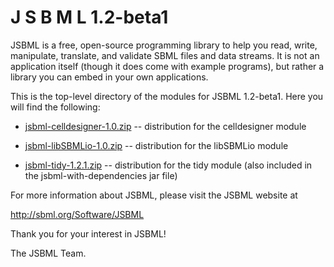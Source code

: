 J S B M L   1.2-beta1
=====

JSBML is a free, open-source programming library to help you read, write, manipulate, translate, and validate SBML files and data streams. It is not an application itself (though it does come with example programs), but rather a library you can embed in your own applications.

This is the top-level directory of the modules for JSBML 1.2-beta1. Here you will find the following:

* [jsbml-celldesigner-1.0.zip](jsbml-celldesigner-1.0.zip)  -- distribution for the celldesigner module

* [jsbml-libSBMLio-1.0.zip](jsbml-libSBMLio-1.0.zip)  -- distribution for the libSBMLio module

* [jsbml-tidy-1.2.1.zip](jsbml-tidy-1.2.1.zip) -- distribution for the tidy module (also included in the jsbml-with-dependencies jar file)

For more information about JSBML, please visit the JSBML website at

<http://sbml.org/Software/JSBML>


Thank you for your interest in JSBML!

The JSBML Team.
